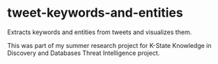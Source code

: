# tweet-keywords-and-entities
Extracts keywords and entities from tweets and visualizes them.

This was part of my summer research project for K-State Knowledge in Discovery and Databases Threat Intelligence project. 
